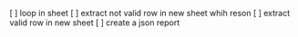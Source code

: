 [ ] loop in sheet
[ ] extract not valid row in new sheet whih reson
[ ] extract valid row in new sheet
[ ] create a json report 